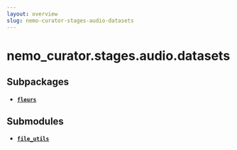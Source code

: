 ```yaml
---
layout: overview
slug: nemo-curator-stages-audio-datasets
---
```


# nemo_curator.stages.audio.datasets



## Subpackages

- **[`fleurs`](nemo-curator-stages-audio-datasets-fleurs)**

## Submodules

- **[`file_utils`](nemo-curator-stages-audio-datasets-file-utils)**
